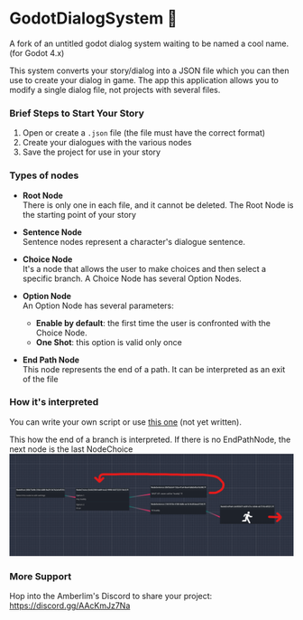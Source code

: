# GodotDialogSystem 🦖
A fork of an untitled godot dialog system waiting to be named a cool name. (for Godot 4.x)

This system converts your story/dialog into a JSON file which you can then use to create your dialog in game.
The app this application allows you to modify a single dialog file, not projects with several files.


### Brief Steps to Start Your Story
1. Open or create a `.json` file (the file must have the correct format)
2. Create your dialogues with the various nodes
3. Save the project for use in your story


### Types of nodes
 - **Root Node**<br>
    There is only one in each file, and it cannot be deleted. The Root Node is the starting point of your story

- **Sentence Node**<br>
    Sentence nodes represent a character's dialogue sentence.

- **Choice Node**<br>
    It's a node that allows the user to make choices and then select a specific branch. A Choice Node has several Option Nodes.

- **Option Node**<br>
    An Option Node has several parameters:<br>
    - **Enable by default**: the first time the user is confronted with the Choice Node.
    - **One Shot**: this option is valid only once

- **End Path Node**<br>
    This node represents the end of a path. It can be interpreted as an exit of the file


### How it's interpreted
You can write your own script or use [this one]() (not yet written).

This how the end of a branch is interpreted.
If there is no EndPathNode, the next node is the last NodeChoice
![end_path](end_path.png)


### More Support
Hop into the Amberlim's Discord to share your project: https://discord.gg/AAcKmJz7Na
